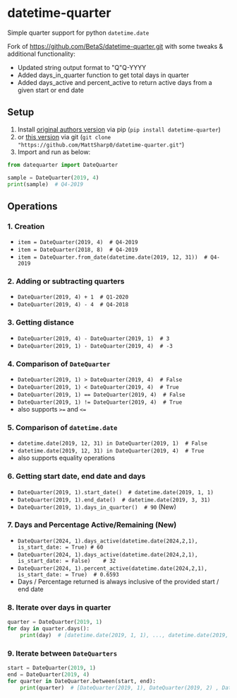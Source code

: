 # datetime-quarter
Simple quarter support for python `datetime.date`

Fork of https://github.com/BetaS/datetime-quarter.git with some tweaks & additional functionality:
- Updated string output format to "Q"Q-YYYY 
- Added days_in_quarter function to get total days in quarter
- Added days_active and percent_active to return active days from a given start or end date

## Setup

1. Install [original authors version](https://pypi.org/project/datetime-quarter/) via pip (`pip install datetime-quarter`)
2. or [this version](https://github.com/MattSharp0/datetime-quarter.git) via git (`git clone "https://github.com/MattSharp0/datetime-quarter.git"`)
3. Import and run as below:
```python
from datequarter import DateQuarter

sample = DateQuarter(2019, 4)
print(sample)  # Q4-2019
```

## Operations

### 1. Creation
- `item = DateQuarter(2019, 4)  # Q4-2019`
- `item = DateQuarter(2018, 8)  # Q4-2019`
- `item = DateQuarter.from_date(datetime.date(2019, 12, 31))  # Q4-2019`

### 2. Adding or subtracting quarters
- `DateQuarter(2019, 4) + 1  # Q1-2020`
- `DateQuarter(2019, 4) - 4  # Q4-2018`

### 3. Getting distance
- `DateQuarter(2019, 4) - DateQuarter(2019, 1)  # 3`
- `DateQuarter(2019, 1) - DateQuarter(2019, 4)  # -3`

### 4. Comparison of `DateQuarter`
- `DateQuarter(2019, 1) > DateQuarter(2019, 4)  # False`
- `DateQuarter(2019, 1) < DateQuarter(2019, 4)  # True`
- `DateQuarter(2019, 1) == DateQuarter(2019, 4)  # False`
- `DateQuarter(2019, 1) != DateQuarter(2019, 4)  # True`
- also supports `>=` and `<=`

### 5. Comparison of `datetime.date`
- `datetime.date(2019, 12, 31) in DateQuarter(2019, 1)  # False`
- `datetime.date(2019, 12, 31) in DateQuarter(2019, 4)  # True`
- also supports equality operations

### 6. Getting start date, end date and days
- `DateQuarter(2019, 1).start_date()  # datetime.date(2019, 1, 1)`
- `DateQuarter(2019, 1).end_date()  # datetime.date(2019, 3, 31)`
- `DateQuarter(2019, 1).days_in_quarter()  # 90` (New)

### 7. Days and Percentage Active/Remaining (New)
- `DateQuarter(2024, 1).days_active(datetime.date(2024,2,1), is_start_date: = True) # 60`
- `DateQuarter(2024, 1).days_active(datetime.date(2024,2,1), is_start_date: = False)    # 32`
- `DateQuarter(2024, 1).percent_active(datetime.date(2024,2,1), is_start_date: = True)  # 0.6593`
- Days / Percentage returned is always inclusive of the provided start / end date

### 8. Iterate over days in quarter
```python
quarter = DateQuarter(2019, 1)
for day in quarter.days():
    print(day)  # [datetime.date(2019, 1, 1), ..., datetime.date(2019, 3, 31)]
```

### 9. Iterate between `DateQuarters`
```python
start = DateQuarter(2019, 1)
end = DateQuarter(2019, 4)
for quarter in DateQuarter.between(start, end):
    print(quarter)  # [DateQuarter(2019, 1), DateQuarter(2019, 2) , DateQuarter(2019,3)]
```
